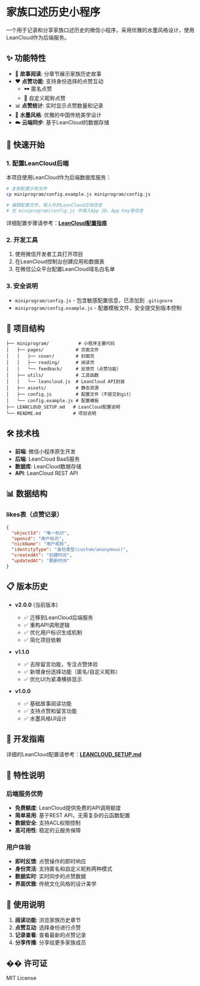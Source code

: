 # 家族口述历史小程序

一个用于记录和分享家族口述历史的微信小程序，采用优雅的水墨风格设计，使用LeanCloud作为后端服务。

## ✨ 功能特性

- 📖 **故事阅读**: 分章节展示家族历史故事
- ❤️ **点赞功能**: 支持身份选择的点赞互动
  - 🕶️ 匿名点赞
  - 👤 自定义昵称点赞
- 📊 **点赞统计**: 实时显示点赞数量和记录
- 🎨 **水墨风格**: 优雅的中国传统美学设计
- ☁️ **云端同步**: 基于LeanCloud的数据存储

## 🚀 快速开始

### 1. 配置LeanCloud后端

本项目使用LeanCloud作为后端数据库服务：

```bash
# 复制配置示例文件
cp miniprogram/config.example.js miniprogram/config.js

# 编辑配置文件，填入你的LeanCloud应用信息
# 在 miniprogram/config.js 中填入App ID、App Key等信息
```

详细配置步骤请参考：**[LeanCloud配置指南](./LEANCLOUD_SETUP.md)**

### 2. 开发工具

1. 使用微信开发者工具打开项目
2. 在LeanCloud控制台创建应用和数据表
3. 在微信公众平台配置LeanCloud域名白名单

### 3. 安全说明

- `miniprogram/config.js` - 包含敏感配置信息，已添加到 `.gitignore`
- `miniprogram/config.example.js` - 配置模板文件，安全提交到版本控制

## 📁 项目结构

```
├── miniprogram/           # 小程序主要代码
│   ├── pages/            # 页面文件
│   │   ├── cover/        # 封面页
│   │   ├── reading/      # 阅读页
│   │   └── feedback/     # 反馈页（点赞功能）
│   ├── utils/            # 工具函数
│   │   └── leancloud.js  # LeanCloud API封装
│   ├── assets/           # 静态资源
│   ├── config.js         # 配置文件（不提交到git）
│   └── config.example.js # 配置模板
├── LEANCLOUD_SETUP.md   # LeanCloud配置说明
└── README.md            # 项目说明
```

## 🛠️ 技术栈

- **前端**: 微信小程序原生开发
- **后端**: LeanCloud BaaS服务
- **数据库**: LeanCloud数据存储
- **API**: LeanCloud REST API

## 📊 数据结构

### likes表（点赞记录）
```json
{
  "objectId": "唯一标识",
  "openid": "用户标识", 
  "nickName": "用户昵称",
  "identityType": "身份类型(custom/anonymous)",
  "createdAt": "创建时间",
  "updatedAt": "更新时间"
}
```

## 📋 版本历史

- **v2.0.0** (当前版本)
  - ✅ 迁移到LeanCloud后端服务
  - ✅ 重构API调用逻辑
  - ✅ 优化用户标识生成机制
  - ✅ 简化项目依赖

- **v1.1.0**
  - ✅ 去除留言功能，专注点赞体验
  - ✅ 新增身份选择功能（匿名/自定义昵称）
  - ✅ 优化UI为紧凑横排显示

- **v1.0.0**
  - ✅ 基础故事阅读功能
  - ✅ 支持点赞和留言功能
  - ✅ 水墨风格UI设计

## 🔧 开发指南

详细的LeanCloud配置请参考：**[LEANCLOUD_SETUP.md](./LEANCLOUD_SETUP.md)**

## 🌟 特性说明

### 后端服务优势
- **免费额度**: LeanCloud提供免费的API调用额度
- **简单易用**: 基于REST API，无需复杂的云函数配置
- **数据安全**: 支持ACL权限控制
- **高可用性**: 稳定的云服务保障

### 用户体验
- **即时反馈**: 点赞操作的即时响应
- **身份灵活**: 支持匿名和自定义昵称两种模式
- **数据实时**: 实时同步的点赞数据
- **界面优雅**: 传统文化风格的设计美学

## 📖 使用说明

1. **阅读功能**: 浏览家族历史章节
2. **点赞互动**: 选择身份进行点赞
3. **记录查看**: 查看最新的点赞记录
4. **分享传播**: 分享给更多家族成员

## �� 许可证

MIT License 